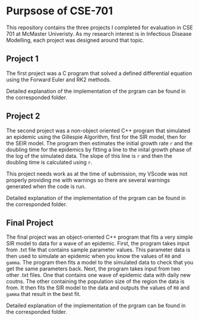 # Purpsose of CSE-701

This repository contains the three projects I completed for evaluation in CSE 701 at McMaster Univeristy. As my research interest is in Infectious Disease Modelling, each project was designed around that topic.

## Project 1

The first project was a C program that solved a defined differential equation using the Forward Euler and RK2 methods.

Detailed explanation of the implementation of the prgram can be found in the corresponded folder.

## Project 2

The second project was a non-object oriented C++ program that simulated an epidemic using the Gillespie Algorithm, first for the SIR model, then for the SEIR model. The program then estimates the initial growth rate `r` and the doubling time for the epidemics by fitting a line to the inital growth phase of the log of the simulated data. The slope of this line is `r` and then the doubling time is calculated using `r`.

This project needs work as at the time of submission, my VScode was not properly providing me with warnings so there are several warnings generated when the code is run.

Detailed explanation of the implementation of the prgram can be found in the corresponded folder.

## Final Project

The final project was an object-oriented C++ program that fits a very simple SIR model to data for a wave of an epidemic. First, the program takes input from .txt file that contains sample parameter values. This parameter data is then used to simulate an epidemic when you know the values of `R0` and `gamma`. The program then fits a model to the simulated data to check that you get the same parameters back. Next, the program takes input from two other .txt files. One that contains one wave of epidemic data with daily new coutns. The other containing the population size of the region the data is from. It then fits the SIR model to the data and outputs the values of `R0` and `gamma` that result in the best fit.

Detailed explanation of the implementation of the prgram can be found in the corresponded folder.
